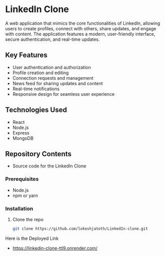 # LinkedIn Clone

A web application that mimics the core functionalities of LinkedIn, allowing users to create profiles, connect with others, share updates, and engage with content. The application features a modern, user-friendly interface, secure authentication, and real-time updates.

## Key Features

- User authentication and authorization
- Profile creation and editing
- Connection requests and management
- News feed for sharing updates and content
- Real-time notifications
- Responsive design for seamless user experience

## Technologies Used

- React
- Node.js
- Express
- MongoDB

## Repository Contents

- Source code for the LinkedIn Clone


### Prerequisites

- Node.js
- npm or yarn

### Installation

1. Clone the repo
   ```bash
   git clone https://github.com/lokeshjatoth/LinkedIn-clone.git


Here is the Deployed Link

* https://linkedin-clone-ttl9.onrender.com/
